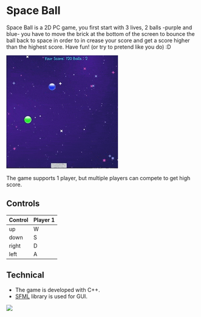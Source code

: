 # Space Ball

<p>Space Ball is a 2D PC game, you first start with 3 lives, 2 balls -purple and blue- you have to move the brick at the bottom of the screen to bounce the ball back to space in order to in crease your score and get a score higher than the highest score. Have fun! (or try to pretend like you do) :D
</p>

![](https://github.com/MarwanRadwan7/SpaceBall/blob/main/preview/gameplay-preview.png)

<p>
The game supports 1 player, but multiple players can compete to get high score.
</p>

## Controls

| Control | Player 1 |
| ------- | -------- |
| up      | W        |
| down    | S        |
| right   | D        |
| left    | A        |

## Technical

- The game is developed with C++.
- [SFML](https://www.sfml-dev.org/) library is used for GUI.

![](https://github.com/MarwanRadwan7/SpaceBall/blob/main/preview/gameplay-preview-min.png)
